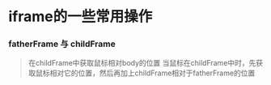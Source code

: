 ﻿# iframe的一些常用操作
### fatherFrame 与 childFrame
 >在childFrame中获取鼠标相对body的位置
    当鼠标在childFrame中时，先获取鼠标相对它的位置，然后再加上childFrame相对于fatherFrame的位置
    
